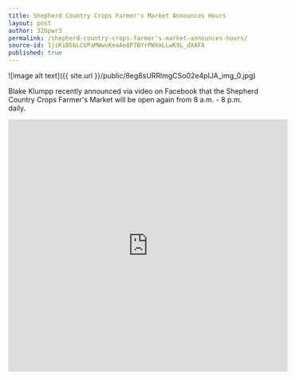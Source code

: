 ```yaml
---
title: Shepherd Country Crops Farmer's Market Announces Hours
layout: post
author: 32bpwr3
permalink: /shepherd-country-crops-farmer's-market-announces-hours/
source-id: 1jiKiB5bLCUPaMWwvKeaAe0P7BYrPWXmLLwK9L_dXAFA
published: true
---
```

![image alt text]({{ site.url }}/public/8eg8sURRlmgCSo02e4pIJA_img_0.jpg)

Blake Klumpp recently announced via video on Facebook that the Shepherd Country Crops Farmer's Market will be open again from 8 a.m. - 8 p.m. daily.

<iframe src="https://www.facebook.com/plugins/video.php?href=https%3A%2F%2Fwww.facebook.com%2Fshepherdfarmersmarket%2Fvideos%2F1279354348829858%2F&show_text=1&width=560" width="560" height="505" style="border:none;overflow:hidden" scrolling="no" frameborder="0" allowTransparency="true"></iframe>

